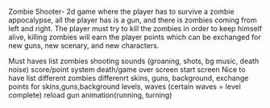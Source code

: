 Zombie Shooter- 2d game where the player has to survive a zombie appocalypse, all the player has is a gun, and there is zombies coming from left and right. The player must try to kill the zombies in order to keep himself alive, killing zombies will earn the player points which can be exchanged for new guns, new scenary, and new characters.

Must haves list
zombies
shooting
sounds (groaning, shots, bg music, death noise)
score/point system
death/game over screen
start screen
Nice to have list
different zombies
differenrt skins, guns, background, exchange points for skins,guns,background
levels, waves (certain waves = level complete)
reload gun
animation(running, turning)